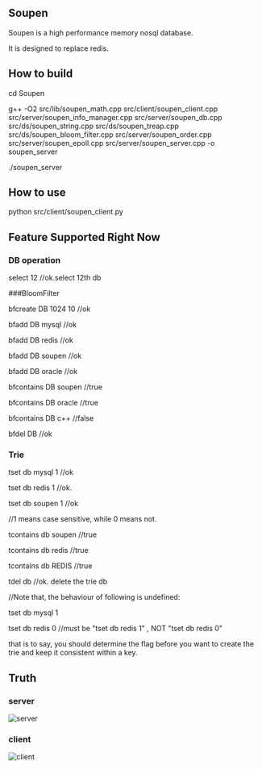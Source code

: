 ## Soupen

Soupen is a high performance memory nosql database.

It is designed to replace redis.

## How to build

cd Soupen

g++ -O2 src/lib/soupen_math.cpp src/client/soupen_client.cpp src/server/soupen_info_manager.cpp src/server/soupen_db.cpp src/ds/soupen_string.cpp src/ds/soupen_treap.cpp src/ds/soupen_bloom_filter.cpp src/server/soupen_order.cpp src/server/soupen_epoll.cpp src/server/soupen_server.cpp -o soupen_server


./soupen_server


## How to use

python src/client/soupen_client.py

## Feature Supported Right Now

### DB operation

select 12 //ok.select 12th db

###BloomFilter

bfcreate DB 1024 10 //ok

bfadd DB mysql //ok

bfadd DB redis //ok

bfadd DB soupen //ok

bfadd DB oracle //ok

bfcontains DB soupen //true

bfcontains DB oracle //true

bfcontains DB c++ //false

bfdel DB //ok

### Trie

tset db mysql 1 //ok

tset db redis 1 //ok.

tset db soupen 1 //ok

//1 means case sensitive, while 0 means not.

tcontains db soupen //true

tcontains db redis //true

tcontains db REDIS //true

tdel db //ok. delete the trie db

//Note that, the behaviour of following is undefined:

tset db mysql 1

tset db redis 0 //must be "tset db redis 1" , NOT  "tset db redis 0" 

that is to say, you should determine the flag before you want to create the trie and keep it consistent within a key.

## Truth

### server

![server](http://7xnljs.com1.z0.glb.clouddn.com/server.png)

### client

![client](http://7xnljs.com1.z0.glb.clouddn.com/client.png)









